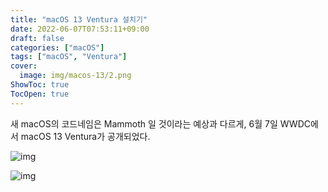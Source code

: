 ```yaml
---
title: "macOS 13 Ventura 설치기"
date: 2022-06-07T07:53:11+09:00
draft: false
categories: ["macOS"]
tags: ["macOS", "Ventura"]
cover:
  image: img/macos-13/2.png
ShowToc: true
TocOpen: true
---
```



새 macOS의 코드네임은 Mammoth 일 것이라는 예상과 다르게, 6월 7일 WWDC에서 macOS 13 Ventura가 공개되었다.

![img](/img/macos-13/1.png)

![img](/img/macos-13/2.png)
